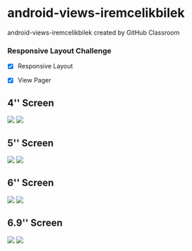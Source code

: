 # android-views-iremcelikbilek
android-views-iremcelikbilek created by GitHub Classroom

### Responsive Layout Challenge

- [x] Responsive Layout
- [x] View Pager


## 4'' Screen
![](https://github.com/Yemeksepeti-Mobil-Android-Bootcamp/android-views-iremcelikbilek/blob/master/GitHub/onboarding_4''.jpg)
![](https://github.com/Yemeksepeti-Mobil-Android-Bootcamp/android-views-iremcelikbilek/blob/master/GitHub/detail_4''.jpg)

## 5'' Screen
![](https://github.com/Yemeksepeti-Mobil-Android-Bootcamp/android-views-iremcelikbilek/blob/master/GitHub/onboarding_5''.jpg)
![](https://github.com/Yemeksepeti-Mobil-Android-Bootcamp/android-views-iremcelikbilek/blob/master/GitHub/detail_5''.jpg)

## 6'' Screen
![](https://github.com/Yemeksepeti-Mobil-Android-Bootcamp/android-views-iremcelikbilek/blob/master/GitHub/onboarding_6''.jpg)
![](https://github.com/Yemeksepeti-Mobil-Android-Bootcamp/android-views-iremcelikbilek/blob/master/GitHub/detail_6''.jpg)

## 6.9'' Screen
![](https://github.com/Yemeksepeti-Mobil-Android-Bootcamp/android-views-iremcelikbilek/blob/master/GitHub/onboarding_6.9''.jpg)
![](https://github.com/Yemeksepeti-Mobil-Android-Bootcamp/android-views-iremcelikbilek/blob/master/GitHub/detail_6.9''.jpg)






